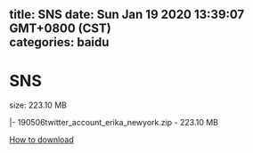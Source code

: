 
title: SNS
date: Sun Jan 19 2020 13:39:07 GMT+0800 (CST)    
categories: baidu
---

# SNS
size: 223.10 MB
 
 
|- 190506twitter_account_erika_newyork.zip - 223.10 MB

[How to download](https://bpcam.bemobtrk.com/go/2ceec3aa-1ca2-46d6-b9ff-aaa5c184517c?jno=3860)